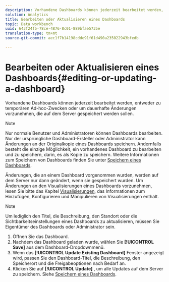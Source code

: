 ```yaml
---
description: Vorhandene Dashboards können jederzeit bearbeitet werden, entweder zu temporären Ad-hoc-Zwecken oder um dauerhafte Änderungen vorzunehmen, die auf dem Server gespeichert werden sollen.
solution: Analytics
title: Bearbeiten oder Aktualisieren eines Dashboards
topic: Data workbench
uuid: 643f24f5-78ce-4876-8c01-889bfae5735e
translation-type: tm+mt
source-git-commit: aec1f7b14198cdde91f61d490a235022943bfedb

---
```



# Bearbeiten oder Aktualisieren eines Dashboards{#editing-or-updating-a-dashboard}

Vorhandene Dashboards können jederzeit bearbeitet werden, entweder zu temporären Ad-hoc-Zwecken oder um dauerhafte Änderungen vorzunehmen, die auf dem Server gespeichert werden sollen.

>[!NOTE]
>
>Nur normale Benutzer und Administratoren können Dashboards bearbeiten. Nur der ursprüngliche Dashboard-Ersteller oder Administrator kann Änderungen an der Originalkopie eines Dashboards speichern. Andernfalls besteht die einzige Möglichkeit, ein vorhandenes Dashboard zu bearbeiten und zu speichern, darin, es als Kopie zu speichern. Weitere Informationen zum Speichern von Dashboards finden Sie unter [Speichern eines Dashboards](../../../home/c-adobe-data-workbench-dashboard/c-dashboards/t-saving-a-dashboard.md#task-4132cf487bc640149c91afd0b7b0701e).

Änderungen, die an einem Dashboard vorgenommen wurden, werden auf dem Server nur dann geändert, wenn sie gespeichert wurden. Um Änderungen an den Visualisierungen eines Dashboards vorzunehmen, lesen Sie bitte das Kapitel [Visualisierungen](../../../home/c-adobe-data-workbench-dashboard/c-visualizations/c-visualizations.md#concept-426ed20f270f4be48ecc3574f3078d8e), das Informationen zum Hinzufügen, Konfigurieren und Manipulieren von Visualisierungen enthält.

>[!NOTE]
>
>Um lediglich den Titel, die Beschreibung, den Standort oder die Sichtbarkeitseinstellungen eines Dashboards zu aktualisieren, müssen Sie Eigentümer des Dashboards oder Administrator sein.

1. Öffnen Sie das Dashboard.
1. Nachdem das Dashboard geladen wurde, wählen Sie **[!UICONTROL Save]** aus dem Dashboard-Dropdownmenü.
1. Wenn das **[!UICONTROL Update Existing Dashboard]** Fenster angezeigt wird, passen Sie den Dashboard-Titel, die Beschreibung, den Speicherort und die Freigabeoptionen nach Bedarf an.
1. Klicken Sie auf **[!UICONTROL Update]** , um alle Updates auf dem Server zu speichern. Siehe [Speichern eines Dashboards](../../../home/c-adobe-data-workbench-dashboard/c-dashboards/t-saving-a-dashboard.md#task-4132cf487bc640149c91afd0b7b0701e).
